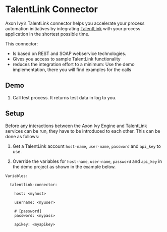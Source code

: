 # TalentLink Connector

Axon Ivy’s TalentLink connector helps you accelerate your process automation initiatives by integrating [TalentLink](https://developer.lumesse-talenthub.com/) with your process application in the shortest possible time.

This connector:

-	Is based on REST and SOAP webservice technologies.
-	Gives you access to sample TalentLink functionality
-	reduces the integration effort to a minimum: Use the demo implementation, there you will find examples for the calls

## Demo

1. Call test process. It returns test data in log to you.

## Setup

Before any interactions between the Axon Ivy Engine and TalentLink services can be run, they have to be introduced to each other. This can be done as follows:

1. Get a TalentLink account `host-name`, `user-name`, `password` and `api_key` to use.

1. Override the variables for `host-name`, `user-name`, `password` and `api_key` in the demo project as shown in the example below.

```
Variables:
  
  talentlink-connector:
  
    host: <myhost>
    
    username: <myuser>
  
    # [password]
    password: <mypass>
    
    apikey: <myapikey>
```



